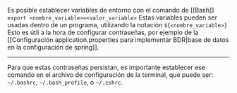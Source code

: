 Es posible establecer variables de entorno con el comando de [[Bash]]
`export <nombre_variable>=<valor_variable>`
Estas variables pueden ser usadas dentro de un programa, utilizando la notación
`${<nombre_variable>}`
Esto es útli a la hora de configurar contraseñas, por ejemplo de la [[Configuración application.properties para implementar BDR|base de datos en la configuración de spring]].
***
Para que estas contraseñas persistan, es importante establecer ese comando en el archivo de configuración de la terminal, que puede ser:
`~/.bashrc`, `~/.bash_profile`, o `~/.zshrc`.